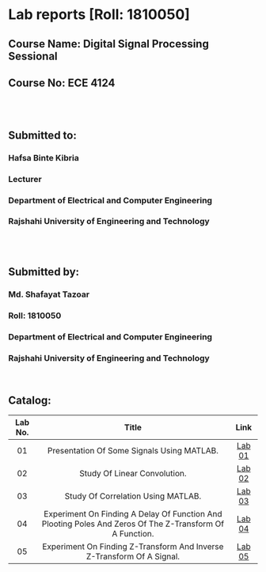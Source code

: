 # Lab reports [Roll: 1810050]
## Course   Name: Digital Signal Processing Sessional
## Course No:  ECE 4124
<br>

<br>

## Submitted to: 
### **Hafsa Binte Kibria**
### Lecturer
### Department of Electrical and Computer Engineering
### Rajshahi University of Engineering and Technology

<br>


<br>

## Submitted by:

### **Md. Shafayat Tazoar**
### Roll: 1810050
### Department of Electrical and Computer Engineering
### Rajshahi University of Engineering and Technology

<br>

## Catalog:

| Lab No. | Title | Link |
| :---: | :---: | :---: |
| 01 | Presentation Of Some Signals Using MATLAB. | [Lab 01](https://github.com/Shafayat-27/DSP_Reports_And_Codes/blob/main/Lab-1/README.md)
| 02 | Study Of Linear Convolution. | [Lab 02](https://github.com/Shafayat-27/DSP_Reports_And_Codes/blob/main/Lab-2/README.md)
| 03 | Study Of Correlation Using MATLAB. | [Lab 03](https://github.com/Shafayat-27/DSP_Reports_And_Codes/blob/main/Lab-3/README.md)
| 04 | Experiment On Finding A Delay Of Function And Plooting Poles And Zeros Of The Z-Transform Of A Function. | [Lab 04](https://github.com/Shafayat-27/DSP_Reports_And_Codes/blob/main/Lab-4/README.md)
| 05 | Experiment On Finding Z-Transform And Inverse Z-Transform Of A Signal. | [Lab 05]()